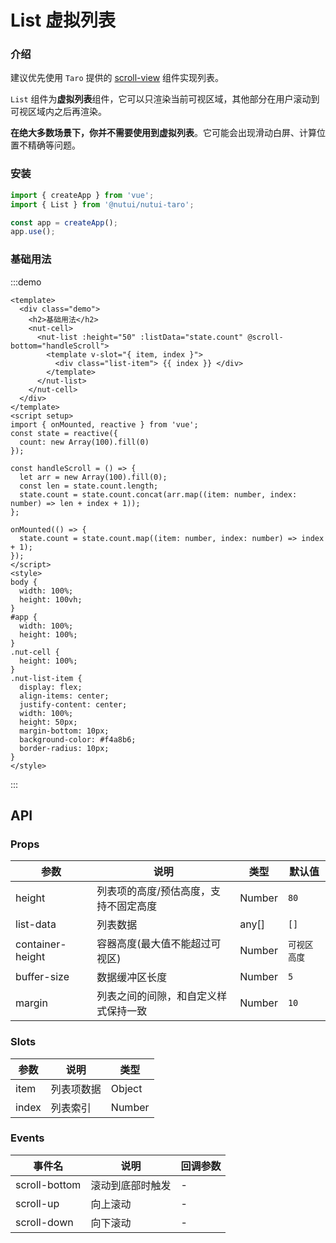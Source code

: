 # List 虚拟列表

### 介绍

建议优先使用 `Taro` 提供的 [scroll-view](https://taro-docs.jd.com/docs/components/viewContainer/scroll-view) 组件实现列表。

`List` 组件为**虚拟列表**组件，它可以只渲染当前可视区域，其他部分在用户滚动到可视区域内之后再渲染。

**在绝大多数场景下，你并不需要使用到虚拟列表**。它可能会出现滑动白屏、计算位置不精确等问题。

### 安装

```js
import { createApp } from 'vue';
import { List } from '@nutui/nutui-taro';

const app = createApp();
app.use();
```

### 基础用法

:::demo

```vue
<template>
  <div class="demo">
    <h2>基础用法</h2>
    <nut-cell>
      <nut-list :height="50" :listData="state.count" @scroll-bottom="handleScroll">
        <template v-slot="{ item, index }">
          <div class="list-item"> {{ index }} </div>
        </template>
      </nut-list>
    </nut-cell>
  </div>
</template>
<script setup>
import { onMounted, reactive } from 'vue';
const state = reactive({
  count: new Array(100).fill(0)
});

const handleScroll = () => {
  let arr = new Array(100).fill(0);
  const len = state.count.length;
  state.count = state.count.concat(arr.map((item: number, index: number) => len + index + 1));
};

onMounted(() => {
  state.count = state.count.map((item: number, index: number) => index + 1);
});
</script>
<style>
body {
  width: 100%;
  height: 100vh;
}
#app {
  width: 100%;
  height: 100%;
}
.nut-cell {
  height: 100%;
}
.nut-list-item {
  display: flex;
  align-items: center;
  justify-content: center;
  width: 100%;
  height: 50px;
  margin-bottom: 10px;
  background-color: #f4a8b6;
  border-radius: 10px;
}
</style>
```

:::

## API

### Props

| 参数 | 说明 | 类型 | 默认值 |
| --- | --- | --- | --- |
| height | 列表项的高度/预估高度，支持不固定高度 | Number | `80` |
| list-data | 列表数据 | any[] | `[]` |
| container-height | 容器高度(最大值不能超过可视区) | Number | `可视区高度` |
| buffer-size | 数据缓冲区长度 | Number | `5` |
| margin | 列表之间的间隙，和自定义样式保持一致 | Number | `10` |

### Slots

| 参数 | 说明 | 类型 |
| --- | --- | --- |
| item | 列表项数据 | Object |
| index | 列表索引 | Number |

### Events

| 事件名 | 说明 | 回调参数 |
| --- | --- | --- |
| scroll-bottom | 滚动到底部时触发 | - |
| scroll-up | 向上滚动 | - |
| scroll-down | 向下滚动 | - |
